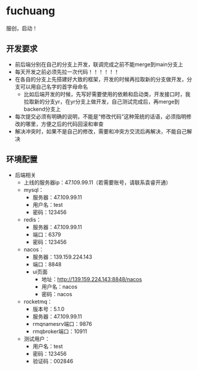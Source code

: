 # fuchuang
服创，启动！
## 开发要求
* 前后端分别在自己的分支上开发，联调完成之前不能merge到main分支上
* 每天开发之前必须先拉一次代码！！！！！！
* 在各自的分支上先搭建好大致的框架，开发的时候再拉取新的分支做开发，分支可以用自己名字的首字母命名
  * 比如后端开发的时候，先写好需要使用的依赖和启动类，开发接口时，我拉取新的分支yr，在yr分支上做开发，自己测试完成后，再merge到backend分支上
* 每次提交必须有明确的说明，不能是“修改代码”这种笼统的话语，必须指明修改的哪里，方便之后的代码回滚和审查
* 解决冲突时，如果不是自己的修改，需要和冲突方交流后再解决，不能自己解决
## 环境配置
* 后端相关
  * 上线的服务器ip：47.109.99.11（若需要账号，请联系袁睿开通）
  * mysql：
    * 服务器：47.109.99.11  
    * 用户名：test
    * 密码：123456
  * redis：
    * 服务器：47.109.99.11
    * 端口：6379
    * 密码：123456
  * nacos：
    * 服务器：139.159.224.143
    * 端口：8848
    * ui页面
      * 地址：http://139.159.224.143:8848/nacos
      * 用户名：nacos
      * 密码：nacos
  * rocketmq：
    * 版本号：5.1.0
    * 服务器：47.109.99.11
    * rmqnamesrv端口：9876
    * rmqbroker端口：10911
  * 测试用户：
    * 用户名：test
    * 密码：123456
    * 验证码：002846